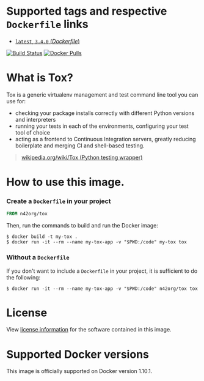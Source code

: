 # Supported tags and respective `Dockerfile` links

-	[`latest`, `3.4.0` (*Dockerfile*)](https://github.com/n42org/docker-tox/blob/latest/Dockerfile)

[![Build Status](https://travis-ci.org/n42org/docker-tox.svg?branch=master)](https://travis-ci.org/n42org/docker-tox) [![Docker Pulls](https://img.shields.io/docker/pulls/n42org/tox.svg)](https://hub.docker.com/r/n42org/tox/)

# What is Tox?

Tox is a generic virtualenv management and test command line tool you can use for:

-   checking your package installs correctly with different Python versions and interpreters
-   running your tests in each of the environments, configuring your test tool of choice
-   acting as a frontend to Continuous Integration servers, greatly reducing boilerplate and merging CI and shell-based testing.

> [wikipedia.org/wiki/Tox (Python testing wrapper)](https://en.wikipedia.org/wiki/Tox_%28Python_testing_wrapper%29)

# How to use this image.

### Create a `Dockerfile` in your project

```dockerfile
FROM n42org/tox
```

Then, run the commands to build and run the Docker image:

```console
$ docker build -t my-tox .
$ docker run -it --rm --name my-tox-app -v "$PWD:/code" my-tox tox
```

### Without a `Dockerfile`

If you don't want to include a `Dockerfile` in your project, it is sufficient to do the following:

```console
$ docker run -it --rm --name my-tox-app -v "$PWD:/code" n42org/tox tox
```

# License

View [license information](https://github.com/tox-dev/tox/blob/master/LICENSE) for the software contained in this image.

# Supported Docker versions

This image is officially supported on Docker version 1.10.1.
